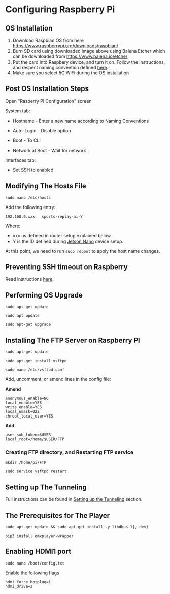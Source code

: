 # Configuring Raspberry Pi

## OS Installation
1. Download Raspbian OS from here https://www.raspberrypi.org/downloads/raspbian/
2. Burn SD card using downloaded image above using Balena Etcher which can be downloaded from https://www.balena.io/etcher
3. Put the card into Raspbery device, and turn it on. Follow the instructions, and respect naming convention defined [here](COMMON.md).
4. Make sure you select 5G WiFi during the OS installation

## Post OS Installation Steps
Open "Rasberry PI Configuration" screen

System tab:
	
- Hostname - Enter a new name according to Naming Conventions

- Auto-Login - Disable option

- Boot - To CLI

- Network at Boot - Wait for network

Interfaces tab:
	
- Set SSH to enabled

## Modifying The Hosts File
`sudo nano /etc/hosts`
    
Add the following entry:

    192.168.0.xxx	sports-replay-ai-Y 
     
Where:
 - xxx us defined in router setup explained below
 - Y is the ID defined during [Jetson Nano](JETSON.md) device setup.

At this point, we need to run `sudo reboot` to apply the host name changes.

## Preventing SSH timeout on Raspberry
Read instructions [here](COMMON.md).

## Performing OS Upgrade

`sudo apt-get update`

`sudo apt update`

`sudo apt-get upgrade`
    
## Installing The FTP Server on Raspberry PI

`sudo apt-get update`

`sudo apt-get install vsftpd`

`sudo nano /etc/vsftpd.conf`

Add, uncomment, or amend lines in the config file:

__Amend__

    anonymous_enable=NO
    local_enable=YES
    write_enable=YES
    local_umask=022
    chroot_local_user=YES

__Add__

    user_sub_token=$USER
    local_root=/home/$USER/FTP

### Creating FTP directory, and Restarting FTP service

`mkdir /home/pi/FTP`

`sudo service vsftpd restart`

## Setting up The Tunneling
Full instructions can be found in [Setting up the Tunneling](../README.md) section.

## The Prerequisites for The Player
`sudo apt-get update && sudo apt-get install -y libdbus-1{,-dev}`

`pip3 install omxplayer-wrapper`

## Enabling HDMI1 port
`sudo nano /boot/config.txt`

Enable the following flags
    
    hdmi_force_hotplug=1
    hdmi_drive=2